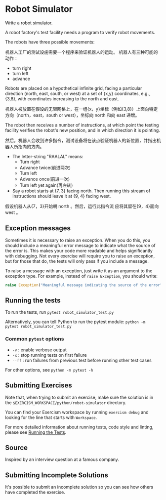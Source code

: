 # Robot Simulator

Write a robot simulator.

A robot factory's test facility needs a program to verify robot movements.

The robots have three possible movements:

机器人工厂的测试设施需要一个程序来验证机器人的运动。
机器人有三种可能的动作：

- turn right
- turn left
- advance

Robots are placed on a hypothetical infinite grid, facing a particular
direction (north, east, south, or west) at a set of {x,y} coordinates,
e.g., {3,8}, with coordinates increasing to the north and east.

机器人被放置在假设的无限网格上，在一组{x，y}坐标（例如{3,8}）上面向特定方向（north，east，south or west），坐标向 north 和向 east 递增。


The robot then receives a number of instructions, at which point the
testing facility verifies the robot's new position, and in which
direction it is pointing.

然后，机器人会收到许多指令，测试设备将在该点验证机器人的新位置，并指出机器人所指向的方向。

- The letter-string "RAALAL" means:
  - Turn right
  - Advance twice(前进两次)
  - Turn left
  - Advance once(前进一次)
  - Turn left yet again(再左转)
- Say a robot starts at {7, 3} facing north. Then running this stream
  of instructions should leave it at {9, 4} facing west.

假设机器人从{7，3}开始朝 north 。然后，运行此指令流 应将其留在{9，4}面向 west 。


## Exception messages

Sometimes it is necessary to raise an exception. When you do this, you should include a meaningful error message to
indicate what the source of the error is. This makes your code more readable and helps significantly with debugging. Not
every exercise will require you to raise an exception, but for those that do, the tests will only pass if you include
a message.

To raise a message with an exception, just write it as an argument to the exception type. For example, instead of
`raise Exception`, you should write:

```python
raise Exception("Meaningful message indicating the source of the error")
```

## Running the tests

To run the tests, run `pytest robot_simulator_test.py`

Alternatively, you can tell Python to run the pytest module:
`python -m pytest robot_simulator_test.py`

### Common `pytest` options

- `-v` : enable verbose output
- `-x` : stop running tests on first failure
- `--ff` : run failures from previous test before running other test cases

For other options, see `python -m pytest -h`

## Submitting Exercises

Note that, when trying to submit an exercise, make sure the solution is in the `$EXERCISM_WORKSPACE/python/robot-simulator` directory.

You can find your Exercism workspace by running `exercism debug` and looking for the line that starts with `Workspace`.

For more detailed information about running tests, code style and linting,
please see [Running the Tests](http://exercism.io/tracks/python/tests).

## Source

Inspired by an interview question at a famous company.

## Submitting Incomplete Solutions

It's possible to submit an incomplete solution so you can see how others have completed the exercise.
